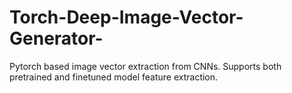 # Torch-Deep-Image-Vector-Generator-
Pytorch based image vector extraction from CNNs. Supports both pretrained and finetuned model feature extraction. 

